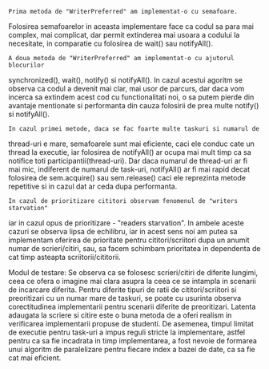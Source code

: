     Prima metoda de "WriterPreferred" am implementat-o cu semafoare. 
Folosirea semafoarelor in aceasta implementare face ca codul sa para mai
complex, mai complicat, dar permit extinderea mai usoara a codului la
necesitate, in comparatie cu folosirea de wait() sau notifyAll().

    A doua metoda de "WriterPreferred" am implementat-o cu ajutorul blocurilor
synchronized(), wait(), notify() si notifyAll(). In cazul acestui agoritm se
observa ca codul a devenit mai clar, mai usor de parcurs, dar daca vom incerca
sa extindem acest cod cu functionalitati noi, o sa putem pierde din avantaje
mentionate si performanta din cauza folosirii de prea multe notify() si
notifyAll().

    In cazul primei metode, daca se fac foarte multe taskuri si numarul de
thread-uri e mare, semafoarele sunt mai eficiente, caci ele conduc cate un
thread la executie, iar folosirea de notifyAll() ar ocupa mai mult timp
ca sa notifice toti participantii(thread-uri). Dar daca numarul de thread-uri
ar fi mai mic, indiferent de numarul de task-uri, notifyAll() ar fi mai rapid
decat folosirea de sem.acquire() sau sem.release() caci ele reprezinta metode
repetitive si in cazul dat ar ceda dupa performanta.

    In cazul de prioritizare cititori observam fenomenul de "writers starvation"
iar in cazul opus de prioritizare - "readers starvation". In ambele aceste
cazuri se observa lipsa de echilibru, iar in acest sens noi am putea sa
implementam oferirea de prioritate pentru cititori/scriitori dupa un anumit
numar de scrieri/citiri, sau, sa facem schimbam prioritatea in dependenta de
cat timp asteapta scriitorii/cititorii.

Modul de testare:
    Se observa ca se folosesc scrieri/citiri de diferite lungimi, ceea ce ofera
o imagine mai clara asupra la ceea ce se intampla in scenarii de incarcare
diferita.
    Pentru diferite tipuri de ratii de cititori/scriitori si preoritizari cu un
numar mare de taskuri, se poate cu usurinta observa corectitudinea
implementarii pentru scenarii diferite de preoritizari.
    Latenta adaugata la scriere si citire este o buna metoda de a oferi realism
in verificarea implementarii propuse de studenti.
    De asemenea, timpul limitat de executie pentru task-uri a impus reguli
stricte la implementare, astfel pentru ca sa fie incadrata in timp
implementarea, a fost nevoie de formarea unui algoritm de paralelizare pentru
fiecare index a bazei de date, ca sa fie cat mai eficient.
